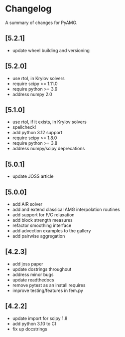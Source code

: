 # Changelog

A summary of changes for PyAMG.

## [5.2.1]
- update wheel building and versioning

## [5.2.0]
- use rtol, in Krylov solvers
- require scipy >= 1.11.0
- require python >= 3.9
- address numpy 2.0

## [5.1.0]
- use rtol, if it exists, in Krylov solvers
- spellcheck!
- add python 3.12 support
- require scipy >= 1.8.0
- require python >= 3.8
- address numpy/scipy deprecations

## [5.0.1]
- update JOSS article

## [5.0.0]
- add AIR solver
- add and extend classical AMG interpolation routines
- add support for F/C relaxation
- add block strength measures
- refactor smoothing interface
- add advection examples to the gallery
- add pairwise aggregation

## [4.2.3]
- add joss paper
- update dostrings throughout
- address minor bugs
- update readthedocs
- remove pytest as an install requires
- improve testing/features in fem.py

## [4.2.2]
- update import for scipy 1.8
- add python 3.10 to CI
- fix up docstrings
